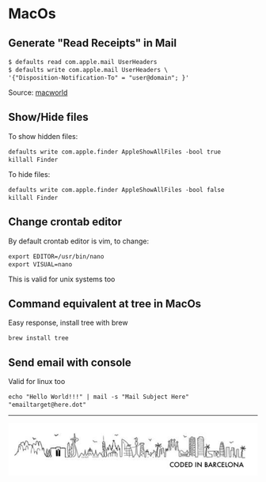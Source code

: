 # MacOs

## Generate "Read Receipts" in Mail

```code
$ defaults read com.apple.mail UserHeaders
$ defaults write com.apple.mail UserHeaders \
'{"Disposition-Notification-To" = "user@domain"; }'
```

Source: [macworld](http://hints.macworld.com/article.php?story=20050512155856402)

## Show/Hide files

To show hidden files:

```code
defaults write com.apple.finder AppleShowAllFiles -bool true
killall Finder
````

To hide files:

```code
defaults write com.apple.finder AppleShowAllFiles -bool false
killall Finder
```

## Change crontab editor

By default crontab editor is vim, to change:

```code
export EDITOR=/usr/bin/nano
export VISUAL=nano
```

This is valid for unix systems too  

## Command equivalent at tree in MacOs

Easy response, install tree with brew

```code
brew install tree
```

## Send email with console

Valid for linux too

```code
echo "Hello World!!!" | mail -s "Mail Subject Here" "emailtarget@here.dot"
```

---
<!-- Pit i Collons -->
![Coded In Barcelona](https://raw.githubusercontent.com/leguim-repo/leguim-repo/master/img/currentfooter.png)
